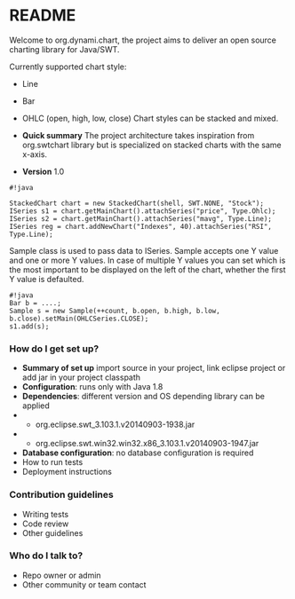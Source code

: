 # README #
Welcome to org.dynami.chart, the project aims to deliver an open source charting library for Java/SWT.

Currently supported chart style:
* Line
* Bar
* OHLC (open, high, low, close)
Chart styles can be stacked and mixed.

* **Quick summary**
The project architecture takes inspiration from org.swtchart library but is specialized on stacked charts with the same x-axis.

* **Version** 1.0


```
#!java

StackedChart chart = new StackedChart(shell, SWT.NONE, "Stock");
ISeries s1 = chart.getMainChart().attachSeries("price", Type.Ohlc);
ISeries s2 = chart.getMainChart().attachSeries("mavg", Type.Line);
ISeries reg = chart.addNewChart("Indexes", 40).attachSeries("RSI", Type.Line);
```
Sample class is used to pass data to ISeries. Sample accepts one Y value and one or more Y values. In case of multiple Y values you can set which is the most important to be displayed on the left of the chart, whether the first Y value is defaulted.

```
#!java
Bar b = ....;
Sample s = new Sample(++count, b.open, b.high, b.low, b.close).setMain(OHLCSeries.CLOSE);
s1.add(s);
```


### How do I get set up? ###

* **Summary of set up** import source in your project, link eclipse project or add jar in your project classpath
* **Configuration**: runs only with Java 1.8
* **Dependencies**: different version and OS depending library can be applied
* * org.eclipse.swt_3.103.1.v20140903-1938.jar
* * org.eclipse.swt.win32.win32.x86_3.103.1.v20140903-1947.jar
* **Database configuration**: no database configuration is required
* How to run tests
* Deployment instructions

### Contribution guidelines ###

* Writing tests
* Code review
* Other guidelines

### Who do I talk to? ###

* Repo owner or admin
* Other community or team contact